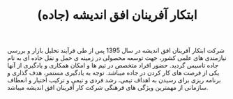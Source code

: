 ﻿---
layout: post
title: ابتکار آفرینان افق اندیشه (جاده)
name_en: jadeh-co
company_slug: jadeh-co
logo: 
cover: 
company_count:
founded:
location: ""
total_review: 
total_interview: 
salary_avg: 
salary_min: 
salary_max: 
rate: 
view_count: 
industry: کامپیوتر، فناوری اطلاعات و اینترنت
city: تهران, تهران
size_en: S
size: 2-10 نفر
site: http://jadeh.co/
---

شرکت ابتکار آفرینان افق اندیشه در سال 1395 پس از طی فرآیند تحلیل بازار و بررسی نیازمندی های علمی کشور، جهت توسعه محصولی در زمینه ی حمل و نقل جاده ای به نام جاده تاسیس گردید. حضور افراد متخصص در تیم ها و امکان همکاری و یادگیری از آنها یکی از فرصت های کار کردن در جاده میباشد. توجه به یادگیری مستمر، هدف گذاری و برنامه ریزی برای رسیدن به اهداف تیمی، رشد فردی و تیمی و ترکیب اختیار و انعطاف سازمانی از مهمترین ویژگی های فرهنگی شرکت کار آفرینان افق اندیشه میباشد.
